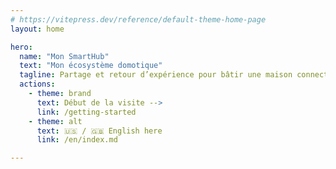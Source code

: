 ```yaml
---
# https://vitepress.dev/reference/default-theme-home-page
layout: home

hero:
  name: "Mon SmartHub"
  text: "Mon écosystème domotique"
  tagline: Partage et retour d’expérience pour bâtir une maison connectée...
  actions:
    - theme: brand
      text: Début de la visite -->
      link: /getting-started
    - theme: alt
      text: 🇺🇸 / 🇬🇧 English here
      link: /en/index.md

---
```


